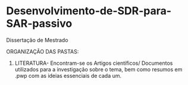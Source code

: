 # Desenvolvimento-de-SDR-para-SAR-passivo
Dissertação de Mestrado

ORGANIZAÇÃO DAS PASTAS:
 
 1. LITERATURA- Encontram-se os Artigos científicos/ Documentos utilizados para a investigação sobre o tema, bem como resumos em .pwp com as ideias essenciais de cada um.
